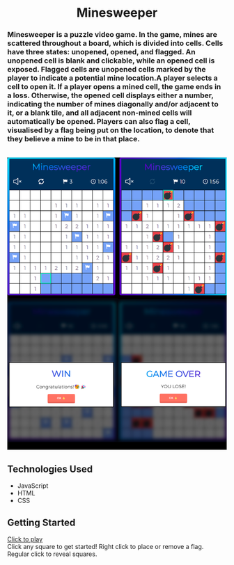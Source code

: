 <h1 align="center">Minesweeper</h1>

### Minesweeper is a puzzle video game. In the game, mines are scattered throughout a board, which is divided into cells. Cells have three states: unopened, opened, and flagged. An unopened cell is blank and clickable, while an opened cell is exposed. Flagged cells are unopened cells marked by the player to indicate a potential mine location.A player selects a cell to open it. If a player opens a mined cell, the game ends in a loss. Otherwise, the opened cell displays either a number, indicating the number of mines diagonally and/or adjacent to it, or a blank tile, and all adjacent non-mined cells will automatically be opened. Players can also flag a cell, visualised by a flag being put on the location, to denote that they believe a mine to be in that place.

<br/>
<img src="./assets/preview.png">

## Technologies Used

- JavaScript
- HTML
- CSS

## Getting Started

[Click to play](https://nextkuk.github.io/minesweeper/)  
Click any square to get started!
Right click to place or remove a flag. Regular click to reveal squares.
